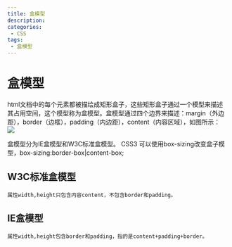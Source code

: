 ```yaml
---
title: 盒模型
description: 
categories:
 - CSS
tags: 
 - 盒模型
---
```


# 盒模型
   html文档中的每个元素都被描绘成矩形盒子，这些矩形盒子通过一个模型来描述其占用空间，这个模型称为盒模型。盒模型通过四个边界来描述：margin（外边距），border（边框），padding（内边距），content（内容区域），如图所示：
![]({{site.url}}/assets/images/2017/E7541052-7D02-43AE-937A-ADD1F4D61746.jpg)
   
  盒模型分为IE盒模型和W3C标准盒模型。
  CSS3 可以使用box-sizing改变盒子模型，box-sizing:border-box|content-box;
  
  
## W3C标准盒模型

    属性width,height只包含内容content，不包含border和padding。
    
    
    
## IE盒模型

    属性width,height包含border和padding，指的是content+padding+border。


